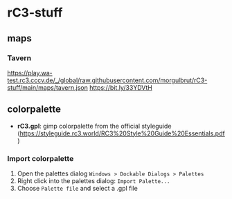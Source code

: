 # rC3-stuff

## maps

### Tavern

https://play.wa-test.rc3.cccv.de/_/global/raw.githubusercontent.com/morgulbrut/rC3-stuff/main/maps/tavern.json
https://bit.ly/33YDVtH


## colorpalette

* **rC3.gpl**: gimp colorpalette from the official styleguide (https://styleguide.rc3.world/RC3%20Style%20Guide%20Essentials.pdf)

### Import colorpalette

1. Open the palettes dialog `Windows > Dockable Dialogs > Palettes` 
2. Right click into the palettes dialog: `Import Palette...`
3. Choose `Palette file` and select a .gpl file
